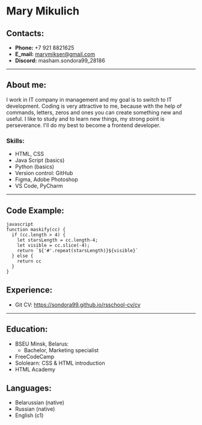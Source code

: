 # Mary Mikulich

## Contacts:
* __Phone:__ +7 921 8821625
* __E_mail:__ marymikser@gmail.com
* __Discord:__ masham.sondora99_28186

***
## About me:
I work in IT company in management and my goal is to switch to IT development. Coding is very attractive to me, because with the help of commands, letters, zeros and ones you can create something new and useful.  I like to study and to learn new things, my strong point is perseverance. I'll do my best to become a frontend developer.    
### Skills:
* HTML, CSS
* Java Script (basics)
* Python (basics)
* Version control: GitHub
* Figma, Adobe Photoshop
* VS Code, PyCharm
***
## Code Example:
```
javascript
function maskify(cc) {
  if (cc.length > 4) {
    let starsLength = cc.length-4;
    let visible = cc.slice(-4);
    return `${'#'.repeat(starsLength)}${visible}`
  } else {
    return cc
  }
}
```
## Experience:
* Git CV:
https://sondora99.github.io/rsschool-cv/cv
***

## Education:
* BSEU Minsk, Belarus:
    * Bachelor, Marketing specialist
* FreeCodeCamp
* Sololearn: CSS & HTML introduction 
* HTML Academy

## Languages:
* Belarussian (native)
* Russian (native)
* English (c1)